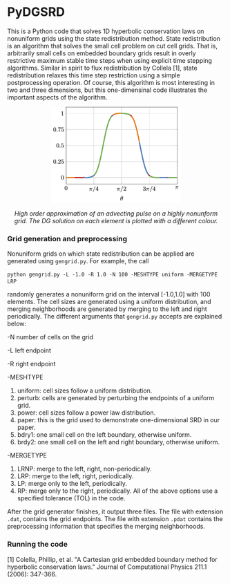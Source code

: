 # PyDGSRD
This is a Python code that solves 1D hyperbolic conservation laws on nonuniform grids using the state redistribution method.  State redistribution is an algorithm that solves the small cell problem on cut cell grids.  That is, arbitrarily small cells on embedded boundary grids result in overly restrictive maximum stable time steps when using explicit time stepping algorithms. Similar in spirit to flux redistribution by Collela [1], state redistribution relaxes this time step restriction using a simple postprocessing operation.  Of course, this algorithm is most interesting in two and three dimensions, but this one-dimensinal code illustrates the important aspects of the algorithm.

<p align="center">
  <img src="https://github.com/andrewgiuliani/PyDGSRD/blob/main/srd.png" alt="SRD" width="300" >
</p>
<p align="center"> <i>High order approximation of an advecting pulse on a highly nonunform grid.  The DG solution on each element is plotted with a different colour.</i> <p align="center">


### Grid generation and preprocessing
Nonuniform grids on which state redistribution can be applied are generated using `gengrid.py`.  For example, the call

```
python gengrid.py -L -1.0 -R 1.0 -N 100 -MESHTYPE uniform -MERGETYPE LRP
```
randomly generates a nonuniform grid on the interval [-1.0,1.0] with 100 elements.  The cell sizes are generated using a uniform distribution, and merging neighborhoods are generated by merging to the left and right periodically.  The different arguments that `gengrid.py` accepts are explained below:


-N 
number of cells on the grid

-L
left endpoint

-R
right endpoint

-MESHTYPE
1. uniform: cell sizes follow a uniform distribution.
2. perturb: cells are generated by perturbing the endpoints of a uniform grid.
3. power: cell sizes follow a power law distribution.
4. paper: this is the grid used to demonstrate one-dimensional SRD in our paper.
5. bdry1: one small cell on the left boundary, otherwise uniform.
6. brdy2: one small cell on the left and right boundary, otherwise uniform.

-MERGETYPE
1. LRNP: merge to the left, right, non-periodically.
2. LRP:  merge to the left, right, periodically.
3. LP: merge only to the left, periodically.
4. RP: merge only to the right, periodically.
All of the above options use a specified tolerance (TOL) in the code.

After the grid generator finishes, it output three files.  The file with extension `.dat`, contains the grid endpoints.  The file with extension `.pdat` contains the preprocessing information that specifies the merging neighborhoods.

### Running the code


[1] Colella, Phillip, et al. "A Cartesian grid embedded boundary method for hyperbolic conservation laws." Journal of Computational Physics 211.1 (2006): 347-366.
